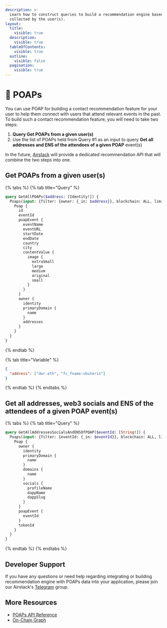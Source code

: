 ```yaml
---
description: >-
  Learn how to construct queries to build a recommendation engine based on POAPs
  collected by the user(s).
layout:
  title:
    visible: true
  description:
    visible: true
  tableOfContents:
    visible: true
  outline:
    visible: false
  pagination:
    visible: true
---
```


# 🎫 POAPs

You can use POAP for building a contact recommendation feature for your user to help them connect with users that attend relevant events in the past. To build such a contact recommendation feature, you will need to take two steps:

1. **Query Get POAPs from a given user(s)**
2. Use the list of POAPs held from Query #1 as an input to query **Get all addresses and ENS of the attendees of a given POAP** event(s)

In the future, [Airstack](https://www.airstack.xyz/) will provide a dedicated recommendation API that will combine the two steps into one.

## Get POAPs from a given user(s)

{% tabs %}
{% tab title="Query" %}
```graphql
query GetAllPOAPs($address: [Identity!]) {
  Poaps(input: {filter: {owner: {_in: $address}}, blockchain: ALL, limit: 10}) {
    Poap {
      id
      eventId
      poapEvent {
        eventName
        eventURL
        startDate
        endDate
        country
        city
        contentValue {
          image {
            extraSmall
            large
            medium
            original
            small
          }
        }
      }
      owner {
        identity
        primaryDomain {
          name
        }
        addresses
      }
    }
  }
}
```
{% endtab %}

{% tab title="Variable" %}
```json
{
  "address": ["dwr.eth", "fc_fname:vbuterin"]
}
```
{% endtab %}
{% endtabs %}

## Get all addresses, web3 socials and ENS of the attendees of a given POAP event(s)

{% tabs %}
{% tab title="Query" %}
```graphql
query GetAllAddressesSocialsAndENSOfPOAP($eventId: [String!]) {
  Poaps(input: {filter: {eventId: {_in: $eventId}}, blockchain: ALL, limit: 10}) {
    Poap {
      owner {
        identity
        primaryDomain {
          name
        }
        domains {
          name
        }
        socials {
          profileName
          dappName
          dappSlug
        }
      }
      poapEvent {
        eventId
      }
      tokenId
    }
  }
}
```
{% endtab %}
{% endtabs %}

## Developer Support

If you have any questions or need help regarding integrating or building recommendation engine with POAPs data into your application, please join our Airstack's [Telegram](https://t.me/+1k3c2FR7z51mNDRh) group.

## More Resources

* [POAPs API Reference](../../api-references/api-reference/poaps-api/)
* [On-Chain Graph](../onchain-graph.md)
